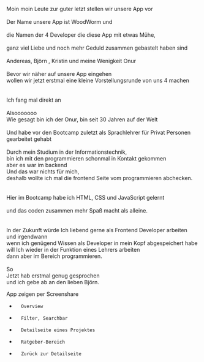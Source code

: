 Moin moin Leute zur guter letzt stellen wir unsere App vor <br>
<br>
Der Name unsere App ist WoodWorm und <br>
<br>
die Namen der 4 Developer die diese App mit etwas Mühe, <br>
<br>
ganz viel Liebe und noch mehr Geduld zusammen gebastelt haben sind <br>
<br>
Andereas, Björn , Kristin und meine Wenigkeit Onur <br>
<br>
Bevor wir näher auf unsere App eingehen <br>
wollen wir jetzt erstmal eine kleine Vorstellungsrunde von uns 4 machen <br>
<br>
<br>
Ich fang mal direkt an <br>
<br>
Alsooooooo <br>
Wie gesagt bin ich der Onur, bin seit 30 Jahren auf der Welt <br>  
Und habe vor den Bootcamp zuletzt als Sprachlehrer für Privat Personen gearbeitet gehabt <br>
<br>
Durch mein Studium in der Informationstechnik, <br>
bin ich mit den programmieren schonmal in Kontakt gekommen <br>
aber es war im backend <br>
Und das war nichts für mich, <br>
deshalb wollte ich mal die frontend Seite vom programmieren abchecken. <br>
<br>
<br>
Hier im Bootcamp habe ich HTML, CSS und JavaScript gelernt <br> 
<br>
und das coden zusammen mehr Spaß macht als alleine. <br>
<br>
<br>
In der Zukunft würde Ich liebend gerne als Frontend Developer arbeiten <br>
und irgendwann <br> 
wenn ich genügend Wissen als Developer in mein Kopf abgespeichert habe <br>
will Ich wieder in der Funktion eines Lehrers arbeiten <br>
dann aber im Bereich programmieren. <br>
<br>
So <br>
Jetzt hab erstmal genug gesprochen <br>
und ich gebe ab an den lieben Björn. <br>



App zeigen per Screenshare
* 		Overview
* 		Filter, Searchbar
* 		Detailseite eines Projektes
* 		Ratgeber-Bereich
* 		Zurück zur Detailseite


